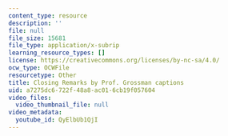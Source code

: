 ```yaml
---
content_type: resource
description: ''
file: null
file_size: 15681
file_type: application/x-subrip
learning_resource_types: []
license: https://creativecommons.org/licenses/by-nc-sa/4.0/
ocw_type: OCWFile
resourcetype: Other
title: Closing Remarks by Prof. Grossman captions
uid: a7275dc6-722f-48a8-ac01-6cb19f057604
video_files:
  video_thumbnail_file: null
video_metadata:
  youtube_id: QyElbUb1QjI
---
```

